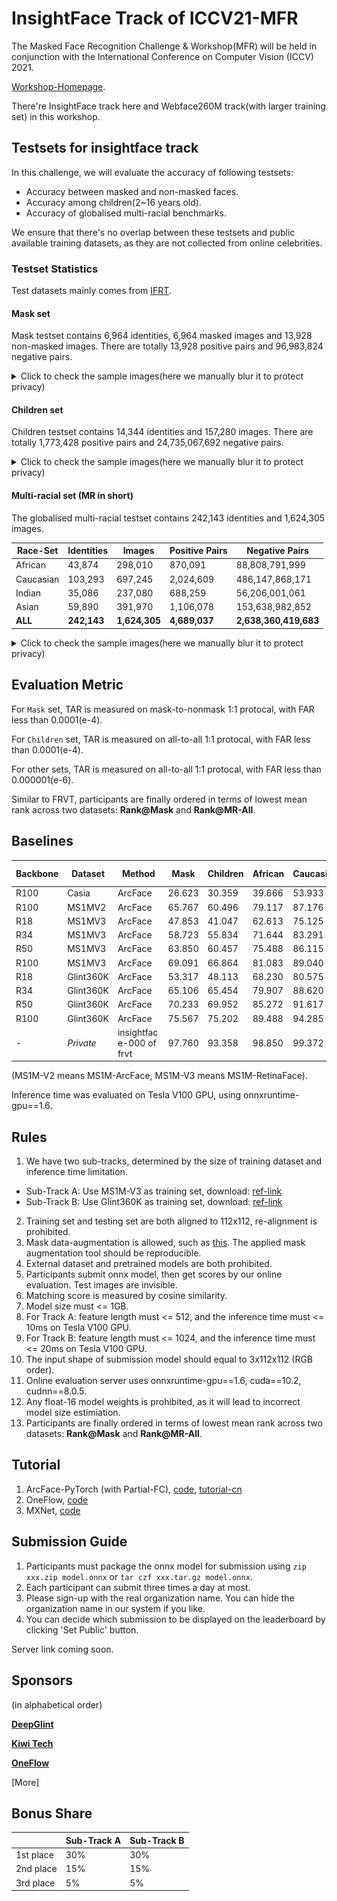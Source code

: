 # InsightFace Track of ICCV21-MFR

The Masked Face Recognition Challenge & Workshop(MFR) will be held in conjunction with the International Conference on Computer Vision (ICCV) 2021. 

[Workshop-Homepage](https://ibug.doc.ic.ac.uk/resources/masked-face-recognition-challenge-workshop-iccv-21/). 

There're InsightFace track here and Webface260M track(with larger training set) in this workshop.

## Testsets for insightface track

In this challenge, we will evaluate the accuracy of following testsets:

  * Accuracy between masked and non-masked faces.
  * Accuracy among children(2~16 years old).
  * Accuracy of globalised multi-racial benchmarks.

We ensure that there's no overlap between these testsets and public available training datasets, as they are not collected from online celebrities.

### Testset Statistics

Test datasets mainly comes from [IFRT](https://github.com/deepinsight/insightface/tree/master/challenges/IFRT).

#### Mask set

Mask testset contains 6,964 identities, 6,964 masked images and 13,928 non-masked images. There are totally 13,928 positive pairs and 96,983,824 negative pairs.

<details>
  <summary>Click to check the sample images(here we manually blur it to protect privacy) </summary>
  <img src="https://github.com/nttstar/insightface-resources/blob/master/images/ifrt_mask_sample.jpg" alt="ifrtsample" width="360">
</details>

#### Children set

Children testset contains 14,344 identities and 157,280 images. There are totally 1,773,428 positive pairs and 24,735,067,692 negative pairs.

<details>
  <summary>Click to check the sample images(here we manually blur it to protect privacy) </summary>
  <img src="https://github.com/nttstar/insightface-resources/blob/master/images/ifrt_children_sample.jpg" alt="ifrtsample" width="360">
</details>

#### Multi-racial set (MR in short)

The globalised multi-racial testset contains 242,143 identities and 1,624,305 images.

| Race-Set     | Identities  | Images        |  Positive Pairs   | Negative Pairs        |
| -------      | ----------  | -----------   |  -----------      | -----------           |
| African      | 43,874      | 298,010       |  870,091          | 88,808,791,999        |
| Caucasian    | 103,293     | 697,245       |  2,024,609        | 486,147,868,171       |
| Indian       | 35,086      | 237,080       |  688,259          | 56,206,001,061        |
| Asian        | 59,890      | 391,970       |  1,106,078        | 153,638,982,852       |
| **ALL**      | **242,143** | **1,624,305** |  **4,689,037**    | **2,638,360,419,683** |

<details>
  <summary>Click to check the sample images(here we manually blur it to protect privacy) </summary>
  <img src="https://github.com/nttstar/insightface-resources/blob/master/images/ifrtsample_blur.jpg" alt="ifrtsample" width="640">
</details>

## Evaluation Metric

For ``Mask`` set, TAR is measured on mask-to-nonmask 1:1 protocal, with FAR less than 0.0001(e-4).

For ``Children`` set, TAR is measured on all-to-all 1:1 protocal, with FAR less than 0.0001(e-4).

For other sets, TAR is measured on all-to-all 1:1 protocal, with FAR less than 0.000001(e-6).

Similar to FRVT, participants are finally ordered in terms of lowest mean rank across two datasets: **Rank@Mask** and **Rank@MR-All**.


## Baselines


| Backbone   | Dataset    | Method     | Mask   | Children | African | Caucasian | South Asian | East Asian | MR-All    | size(mb) | infer(ms) | link |
|------------|------------|------------|--------|----------|---------|-----------|-------------|------------|--------|----------|-----------|-----------|
| R100  | Casia  | ArcFace  | 26.623 | 30.359   | 39.666  | 53.933    | 47.807      | 21.572     | 42.735 | 248.904  | 7.073     | [download](https://1drv.ms/u/s!AswpsDO2toNKrUJpk8zC61HVN7Kg?e=zE9JDd) |
| R100  | MS1MV2  | ArcFace  | 65.767 | 60.496   | 79.117  | 87.176    | 85.501      | 55.807     | 80.725 | 248.904  | 7.028     | [download](https://1drv.ms/u/s!AswpsDO2toNKrUTlYEHJCHg3UYM-?e=ihxMpS) |
| R18  | MS1MV3  | ArcFace | 47.853 | 41.047   | 62.613  | 75.125    | 70.213      | 43.859     | 68.326 | 91.658   | 1.856     | [download](https://1drv.ms/u/s!AswpsDO2toNKrTxlT6w1Jo02yzSh?e=KDhFAA) |
| R34  | MS1MV3  | ArcFace | 58.723 | 55.834   | 71.644  | 83.291    | 80.084      | 53.712     | 77.365 | 130.245  | 3.054     | [download](https://1drv.ms/u/s!AswpsDO2toNKrT2O5pgyVtwnjeMq?e=16S8LI) |
| R50  | MS1MV3  | ArcFace | 63.850 | 60.457   | 75.488  | 86.115    | 84.305      | 57.352     | 80.533 | 166.305  | 4.262     | [download](https://1drv.ms/u/s!AswpsDO2toNKrUUWd5i3a5OlFpM_?e=ExBDBN) |
| R100 | MS1MV3 | ArcFace | 69.091 | 66.864   | 81.083  | 89.040    | 88.082      | 62.193     | 84.312 | 248.590  | 7.031     | [download](https://1drv.ms/u/s!AswpsDO2toNKrUPwyqWvNXUlNd3P?e=pTLw9A) |
| R18   | Glint360K   | ArcFace | 53.317 | 48.113   | 68.230  | 80.575    | 75.852      | 47.831     | 72.074 | 91.658   | 2.013     | [download](https://1drv.ms/u/s!AswpsDO2toNKrT5ey4lCqFzlpzDd?e=VWP28J) |
| R34   | Glint360K   | ArcFace | 65.106 | 65.454   | 79.907  | 88.620    | 86.815      | 60.604     | 83.015 | 130.245  | 3.044     | [download](https://1drv.ms/u/s!AswpsDO2toNKrUBcgGkiuUS11Hsd?e=ISGDnP) |
| R50   | Glint360K   | ArcFace | 70.233 | 69.952   | 85.272  | 91.617    | 90.541      | 66.813     | 87.077 | 166.305  | 4.340     | [download](https://1drv.ms/u/s!AswpsDO2toNKrT8jbvHxjqCY0d08?e=igfdrd) |
| R100  | Glint360K  | ArcFace | 75.567 | 75.202   | 89.488  | 94.285    | 93.434      | 72.528     | 90.659 | 248.590  | 7.038     | [download](https://1drv.ms/u/s!AswpsDO2toNKrUFgLEIj-mnkb51b?e=vWqy2q) |
| -       | *Private*     | <div style="width: 50pt">insightface-000 of frvt  | 97.760 | 93.358   | 98.850  | 99.372    | 99.058      | 87.694     | 97.481 | -  | -    |   -  |


(MS1M-V2 means MS1M-ArcFace, MS1M-V3 means MS1M-RetinaFace).

Inference time was evaluated on Tesla V100 GPU, using onnxruntime-gpu==1.6.


## Rules

1. We have two sub-tracks, determined by the size of training dataset and inference time limitation.
  * Sub-Track A: Use MS1M-V3 as training set, download: [ref-link](https://github.com/deepinsight/insightface/tree/master/challenges/iccv19-lfr)
  * Sub-Track B: Use Glint360K as training set, download: [ref-link](https://github.com/deepinsight/insightface/tree/master/recognition/partial_fc)
2. Training set and testing set are both aligned to 112x112, re-alignment is prohibited.
3. Mask data-augmentation is allowed, such as [this](https://github.com/deepinsight/insightface/tree/master/recognition/tools). The applied mask augmentation tool should be reproducible. 
4. External dataset and pretrained models are both prohibited.
5. Participants submit onnx model, then get scores by our online evaluation. Test images are invisible.
6. Matching score is measured by cosine similarity.
7. Model size must <= 1GB.
8. For Track A: feature length must <= 512, and the inference time must <= 10ms on Tesla V100 GPU.
9. For Track B: feature length must <= 1024, and the inference time must <= 20ms on Tesla V100 GPU.
10. The input shape of submission model should equal to 3x112x112 (RGB order).
11. Online evaluation server uses onnxruntime-gpu==1.6, cuda==10.2, cudnn==8.0.5.
12. Any float-16 model weights is prohibited, as it will lead to incorrect model size estimiation.
13. Participants are finally ordered in terms of lowest mean rank across two datasets: **Rank@Mask** and **Rank@MR-All**.


## Tutorial 

1. ArcFace-PyTorch (with Partial-FC), [code](https://github.com/deepinsight/insightface/tree/master/recognition/arcface_torch), [tutorial-cn](https://github.com/deepinsight/insightface/blob/master/challenges/iccv21-mfr/tutorial_pytorch_cn.md)
2. OneFlow, [code](https://github.com/deepinsight/insightface/tree/master/recognition/oneflow_face)
3. MXNet, [code](https://github.com/deepinsight/insightface/tree/master/recognition/ArcFace)

## Submission Guide

1. Participants must package the onnx model for submission using ``zip xxx.zip model.onnx`` or ``tar czf xxx.tar.gz model.onnx``.
2. Each participant can submit three times a day at most.
3. Please sign-up with the real organization name. You can hide the organization name in our system if you like.
4. You can decide which submission to be displayed on the leaderboard by clicking 'Set Public' button.

Server link coming soon.

## Sponsors

(in alphabetical order)

**[DeepGlint](http://www.deepglint.com/)**

**[Kiwi Tech](http://www.kiwiar.com)**

**[OneFlow](https://www.oneflow.org)**


[More]

## Bonus Share

|           | Sub-Track A | Sub-Track B |
| --------- | ------- | ------- |
| 1st place | 30%     | 30%     |
| 2nd place | 15%     | 15%     |
| 3rd place | 5%      | 5%      |


